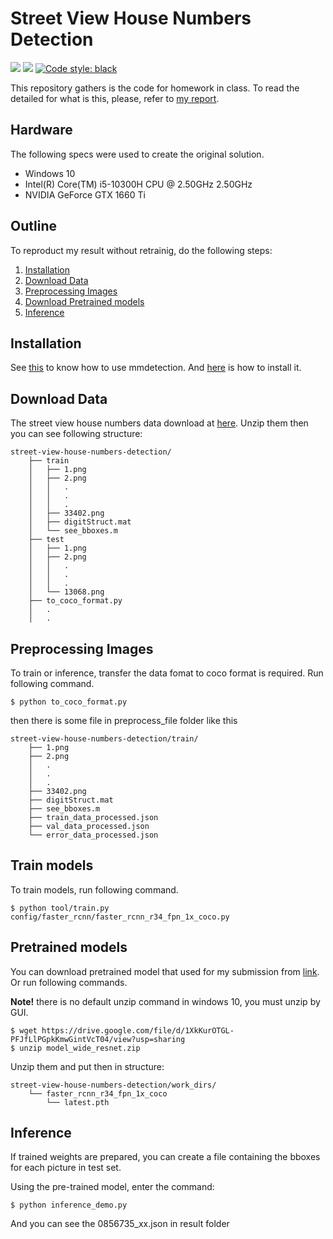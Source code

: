 # Street View House Numbers Detection
<p align="left">
    <a>
        <img src=https://img.shields.io/badge/python-3.6.12-green>
    </a>
    <a>
        <img src=https://img.shields.io/badge/pytorch-1.7.0-orange>
    </a>
    <a href="https://github.com/psf/black">
        <img alt="Code style: black" src="https://img.shields.io/badge/code%20style-black-000000.svg">
    </a>
</p>

This repository gathers is the code for homework in class.
To read the detailed for what is this, please, refer to [my report](https://github.com/purpleFar/street-view-house-numbers-detection/blob/master/readme_file/HW2%20Report_0856735.pdf).

## Hardware
The following specs were used to create the original solution.
- Windows 10
- Intel(R) Core(TM) i5-10300H CPU @ 2.50GHz 2.50GHz
- NVIDIA GeForce GTX 1660 Ti

## Outline
To reproduct my result without retrainig, do the following steps:
1. [Installation](#installation)
2. [Download Data](#download-data)
3. [Preprocessing Images](#preprocessing-images)
4. [Download Pretrained models](#pretrained-models)
5. [Inference](#inference)

## Installation
See [this](https://github.com/purpleFar/street-view-house-numbers-detection/blob/master/orgREADME.md) to know how to use mmdetection.
And [here](https://github.com/purpleFar/street-view-house-numbers-detection/blob/master/get_started.md) is how to install it.

## Download Data
The street view house numbers data download at [here](https://github.com/pavitrakumar78/Street-View-House-Numbers-SVHN-Detection-and-Classification-using-CNN/blob/master/construct_datasets.py).
Unzip them then you can see following structure:
```
street-view-house-numbers-detection/
    ├── train
    │   ├── 1.png
    │   ├── 2.png
    │   │   .
    │   │   .
    │   │   .
    │   ├── 33402.png
    │   ├── digitStruct.mat
    │   └── see_bboxes.m
    ├── test
    │   ├── 1.png
    │   ├── 2.png
    │   │   .
    │   │   .
    │   │   .
    │   └── 13068.png
    ├── to_coco_format.py
    │   .
    │   .
```

## Preprocessing Images
To train or inference, transfer the data fomat to coco format is required. Run following command.
```bash=
$ python to_coco_format.py
```
then there is some file in preprocess_file folder like this
```
street-view-house-numbers-detection/train/
    ├── 1.png
    ├── 2.png
    │   .
    │   .
    │   .
    ├── 33402.png
    ├── digitStruct.mat
    ├── see_bboxes.m
    ├── train_data_processed.json
    ├── val_data_processed.json
    └── error_data_processed.json
```

## Train models
To train models, run following command.
```bash=
$ python tool/train.py config/faster_rcnn/faster_rcnn_r34_fpn_1x_coco.py
```

## Pretrained models
You can download pretrained model that used for my submission from [link](https://drive.google.com/file/d/1XkKurOTGL-PFJfLlPGpkKmwGintVcT04/view?usp=sharing). Or run following commands.

**Note!** there is no default unzip command in windows 10, you must unzip by GUI.
```bash=
$ wget https://drive.google.com/file/d/1XkKurOTGL-PFJfLlPGpkKmwGintVcT04/view?usp=sharing
$ unzip model_wide_resnet.zip
```
Unzip them and put then in structure:
```
street-view-house-numbers-detection/work_dirs/
    └── faster_rcnn_r34_fpn_1x_coco
        └── latest.pth
```

## Inference
If trained weights are prepared, you can create a file containing the bboxes for each picture in test set.

Using the pre-trained model, enter the command:
```bash=
$ python inference_demo.py
```
And you can see the 0856735_xx.json in result folder
